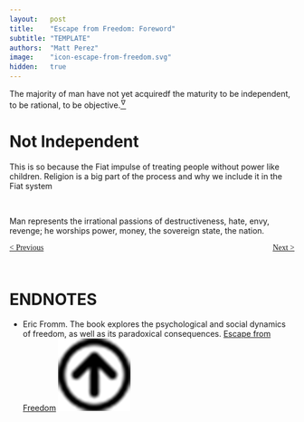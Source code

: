 ```yaml
---
layout:   post
title:    "Escape from Freedom: Foreword"
subtitle: "TEMPLATE"
authors:  "Matt Perez"
image:    "icon-escape-from-freedom.svg"
hidden:   true
---
```


<div style='display:none; '>
 <p>A book by Eric Fromm that explores the psychological and social dynamics of freedom. The book was published in 1941. Pim de Morre, Corporate Rebels, reminded of this nook which I read when I was 18-19 years old (I am 73 now).</p>
</div>

<div class="_citation">
 <p>The majority of man have not yet acquiredf the maturity to be independent, to be rational, to be objective.<a href='#en01'><sup id='bm01'>&hairsp;&nabla;&hairsp;</sup></a></p>
</div>

<h1>Not Independent</h1>
 <p>This is so because the Fiat impulse of treating people without power like children. Religion is a big part of the process and why we include it in the Fiat system</p>
 <br>
 <div class="_citation">
  <p>Man represents the irrational passions of destructiveness, hate, envy, revenge; he worships power, money, the sovereign state, the nation.</p>
 </div>

<div style="margin-bottom:1in; font-family: American Typewriter, serif; ">
 <span style="float:left; ">
  <a href="https://radicalcompanies.com/2024/12/17/escape-from-freedom">&lt; Previous</a>
 </span>
 <span style="float:right; ">
  <a href="https://radicalcompanies.com/2024/12/22/escape-from-freedom">Next &gt;</a>
 </span>
</div>

<h1 class="_section">ENDNOTES</h1>
 <ul>
  <li id="en01">
   <p class="_list-item">
    Eric Fromm.
    The book explores the psychological and social dynamics of freedom, as well as its paradoxical consequences.
    <a href="https://www.amazon.com/Escape-Freedom-Erich-Fromm/dp/0805031499" target="_blank">Escape from Freedom</a>
    <a class="_uparrow" href="#bm01"><img src="/assets/img/arrow-up-icon.png"></a>
   </p>
  </li>
 </ul>
